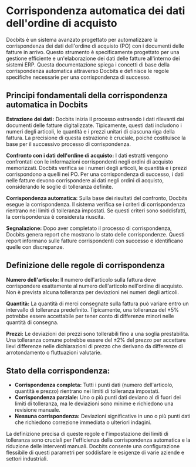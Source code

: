 # Corrispondenza automatica dei dati dell'ordine di acquisto

Docbits è un sistema avanzato progettato per automatizzare la corrispondenza dei dati dell'ordine di acquisto (PO) con i documenti delle fatture in arrivo. Questo strumento è specificamente progettato per una gestione efficiente e un'elaborazione dei dati delle fatture all'interno dei sistemi ERP. Questa documentazione spiega i concetti di base della corrispondenza automatica attraverso Docbits e definisce le regole specifiche necessarie per una corrispondenza di successo.

## **Principi fondamentali della corrispondenza automatica in Docbits**

**Estrazione dei dati:** Docbits inizia il processo estraendo i dati rilevanti dai documenti delle fatture digitalizzate. Tipicamente, questi dati includono i numeri degli articoli, le quantità e i prezzi unitari di ciascuna riga della fattura. La precisione di questa estrazione è cruciale, poiché costituisce la base per il successivo processo di corrispondenza.

**Confronto con i dati dell'ordine di acquisto:** I dati estratti vengono confrontati con le informazioni corrispondenti negli ordini di acquisto memorizzati. Docbits verifica se i numeri degli articoli, le quantità e i prezzi corrispondono a quelli nei PO. Per una corrispondenza di successo, i dati nelle fatture devono corrispondere ai dati negli ordini di acquisto, considerando le soglie di tolleranza definite.

**Corrispondenza automatica:** Sulla base dei risultati del confronto, Docbits esegue la corrispondenza. Il sistema verifica se i criteri di corrispondenza rientrano nei limiti di tolleranza impostati. Se questi criteri sono soddisfatti, la corrispondenza è considerata riuscita.

**Segnalazione:** Dopo aver completato il processo di corrispondenza, Docbits genera report che mostrano lo stato delle corrispondenze. Questi report informano sulle fatture corrispondenti con successo e identificano quelle con discrepanze.

## **Definizione delle regole di corrispondenza**

**Numero dell'articolo:** Il numero dell'articolo sulla fattura deve corrispondere esattamente al numero dell'articolo nell'ordine di acquisto. Non è prevista alcuna tolleranza per deviazioni nei numeri degli articoli.

**Quantità:** La quantità di merci consegnate sulla fattura può variare entro un intervallo di tolleranza predefinito. Tipicamente, una tolleranza del ±5% potrebbe essere accettabile per tener conto di differenze minori nelle quantità di consegna.

**Prezzi:** Le deviazioni dei prezzi sono tollerabili fino a una soglia prestabilita. Una tolleranza comune potrebbe essere del ±2% del prezzo per accettare lievi differenze nelle dichiarazioni di prezzo che derivano da differenze di arrotondamento o fluttuazioni valutarie.

## **Stato della corrispondenza:**

* **Corrispondenza completa:** Tutti i punti dati (numero dell'articolo, quantità e prezzo) rientrano nei limiti di tolleranza impostati.
* **Corrispondenza parziale:** Uno o più punti dati deviano al di fuori dei limiti di tolleranza, ma le deviazioni sono minime e richiedono una revisione manuale.
* **Nessuna corrispondenza:** Deviazioni significative in uno o più punti dati che richiedono correzione immediata o ulteriori indagini.

La definizione precisa di queste regole e l'impostazione dei limiti di tolleranza sono cruciali per l'efficienza della corrispondenza automatica e la riduzione delle interventi manuali. Docbits consente una configurazione flessibile di questi parametri per soddisfare le esigenze di varie aziende e settori industriali.
